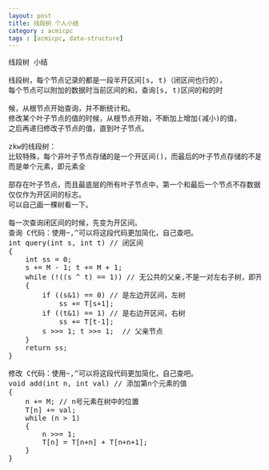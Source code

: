 ```yaml
---
layout: post
title: 线段树 个人小结
category : acmicpc
tags : [acmicpc, data-structure]
---
```


<pre>线段树 小结

线段树，每个节点记录的都是一段半开区间[s, t)（闭区间也行的），
每个节点可以附加的数据时当前区间的和，查询[s, t)区间的和的时

候，从根节点开始查询，并不断统计和。
修改某个叶子节点的值的时候，从根节点开始，不断加上增加(减小)的值，
之后再递归修改子节点的值，直到叶子节点。

zkw的线段树：
比较特殊，每个非叶子节点存储的是一个开区间()，而最后的叶子节点存储的不是开区间，
而是单个元素，即元素全

部存在叶子节点，而且最底层的所有叶子节点中，第一个和最后一个节点不存数据，
仅仅作为开区间的标志。
可以自己画一棵树看一下。

每一次查询闭区间的时候，先变为开区间。
查询 C代码：使用~,^可以将这段代码更加简化，自己查吧。
int query(int s, int t) // 闭区间
{
    int ss = 0;
    s += M - 1; t += M + 1;
    while (!((s ^ t) == 1)) // 无公共的父亲,不是一对左右子树，即开区间
    {
        if ((s&amp;1) == 0) // 是左边开区间，左树
            ss += T[s+1];
        if ((t&amp;1) == 1) // 是右边开区间，右树
            ss += T[t-1];
        s &gt;&gt;= 1; t &gt;&gt;= 1;  // 父亲节点
    }
    return ss;
}

修改 C代码：使用~,^可以将这段代码更加简化，自己查吧。
void add(int n, int val) // 添加第n个元素的值
{
    n += M; // n号元素在树中的位置
    T[n] += val;
    while (n &gt; 1)
    {
        n &gt;&gt;= 1;
        T[n] = T[n+n] + T[n+n+1];
    }
}</pre>

